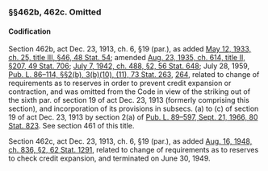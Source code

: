 ### §§462b, 462c. Omitted ###

#### Codification ####

Section 462b, act Dec. 23, 1913, ch. 6, §19 (par.), as added [May 12, 1933, ch. 25, title III, §46, 48 Stat. 54](/statviewer.htm?volume=48&page=54); amended [Aug. 23, 1935, ch. 614, title II, §207, 49 Stat. 706](/statviewer.htm?volume=49&page=706); [July 7, 1942, ch. 488, §2, 56 Stat. 648](/statviewer.htm?volume=56&page=648); July 28, 1959, [Pub. L. 86–114, §§2(b), 3(b)(10), (11), 73 Stat. 263](/statviewer.htm?volume=73&page=263), [264](/statviewer.htm?volume=73&page=264), related to change of requirements as to reserves in order to prevent credit expansion or contraction, and was omitted from the Code in view of the striking out of the sixth par. of section 19 of act Dec. 23, 1913 (formerly comprising this section), and incorporation of its provisions in subsecs. (a) to (c) of section 19 of act Dec. 23, 1913 by section 2(a) of [Pub. L. 89–597, Sept. 21, 1966, 80 Stat. 823](/statviewer.htm?volume=80&page=823). See section 461 of this title.

Section 462c, act Dec. 23, 1913, ch. 6, §19 (par.), as added [Aug. 16, 1948, ch. 836, §2, 62 Stat. 1291](/statviewer.htm?volume=62&page=1291), related to change of requirements as to reserves to check credit expansion, and terminated on June 30, 1949.